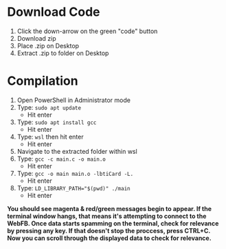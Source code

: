 # Download Code
  1. Click the down-arrow on the green "code" button
  2. Download zip
  3. Place .zip on Desktop
  4. Extract .zip to folder on Desktop

# Compilation
  1. Open PowerShell in Administrator mode
  2. Type: ```sudo apt update``` 
      - Hit enter
  3. Type: ```sudo apt install gcc```
      - Hit enter
  4. Type: ```wsl``` then hit enter
      - Hit enter
  5. Navigate to the extracted folder within wsl
  6. Type: ```gcc -c main.c -o main.o```
      - Hit enter
  7. Type: ```gcc -o main main.o -lbtiCard -L.```
      - Hit enter
  8. Type: ```LD_LIBRARY_PATH="$(pwd)" ./main```
      - Hit enter
  
**You should see magenta & red/green messages begin to appear. 
If the terminal window hangs, that means it's attempting to connect to the WebFB. 
Once data starts spamming on the terminal, check for relevance by pressing any key. 
If that doesn't stop the proccess, press CTRL+C. 
Now you can scroll through the displayed data to check for relevance.**
  

